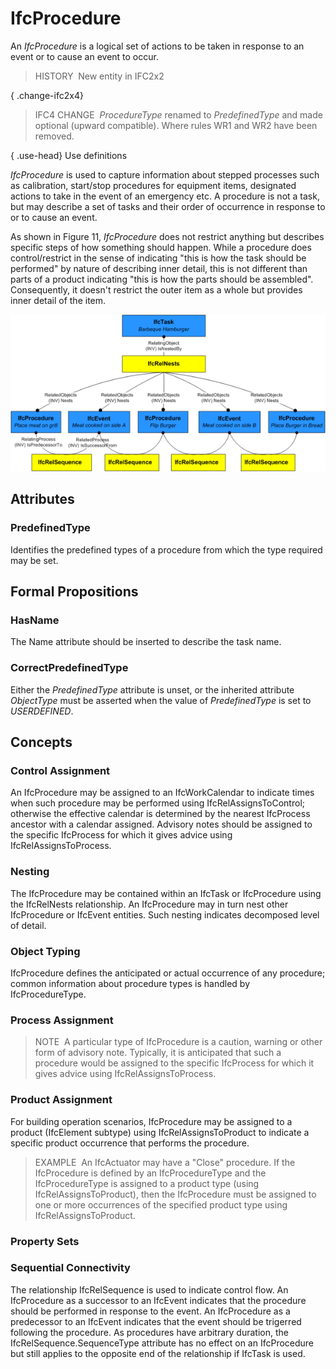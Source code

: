 # IfcProcedure

An _IfcProcedure_ is a logical set of actions to be taken in response to an event or to cause an event to occur.

> HISTORY&nbsp; New entity in IFC2x2

{ .change-ifc2x4}
> IFC4 CHANGE&nbsp; _ProcedureType_ renamed to _PredefinedType_ and made optional (upward compatible). Where rules WR1 and WR2 have been removed.

{ .use-head}
Use definitions

_IfcProcedure_ is used to capture information about stepped processes such as calibration, start/stop procedures for equipment items, designated actions to take in the event of an emergency etc. A procedure is not a task, but may describe a set of tasks and their order of occurrence in response to or to cause an event.

As shown in Figure 11, _IfcProcedure_ does not restrict anything but describes specific steps of how something should happen. While a procedure does control/restrict in the sense of indicating "this is how the task should be performed" by nature of describing inner detail, this is not different than parts of a product indicating "this is how the parts should be assembled". Consequently, it doesn't restrict the outer item as a whole but provides inner detail of the item.

!["procedure example"](../../../../figures/ifcprocedure_example.png "Figure 1 &mdash; Procedure relationships")

## Attributes

### PredefinedType
Identifies the predefined types of a procedure from which 
    the type required may be set.

## Formal Propositions

### HasName
The Name attribute should be inserted to describe the task name.

### CorrectPredefinedType
Either the _PredefinedType_ attribute is unset, or the inherited attribute _ObjectType_ must be asserted when the value of _PredefinedType_ is set to _USERDEFINED_.

## Concepts

### Control Assignment

An IfcProcedure may be assigned to an
 IfcWorkCalendar to indicate times when such
 procedure may be performed using
 IfcRelAssignsToControl; otherwise the effective
 calendar is determined by the nearest IfcProcess
 ancestor with a calendar assigned. Advisory notes should be
 assigned to the specific IfcProcess for which it
 gives advice using IfcRelAssignsToProcess.


### Nesting

The IfcProcedure may be contained within an
 IfcTask or IfcProcedure using the
 IfcRelNests relationship. An IfcProcedure may
 in turn nest other IfcProcedure or IfcEvent
 entities. Such nesting indicates decomposed level of
 detail.



### Object Typing

IfcProcedure defines the anticipated or actual
 occurrence of any procedure; common information about
 procedure types is handled by IfcProcedureType.



### Process Assignment


> NOTE  A particular type of IfcProcedure is a
>  caution, warning or other form of advisory note. Typically,
>  it is anticipated that such a procedure would be assigned
>  to the specific IfcProcess for which it gives advice
>  using IfcRelAssignsToProcess.
> 


### Product Assignment


For building operation scenarios, IfcProcedure may
 be assigned to a product (IfcElement subtype) using
 IfcRelAssignsToProduct to indicate a specific
 product occurrence that performs the procedure.



> EXAMPLE  An IfcActuator may have a "Close"
>  procedure. If the IfcProcedure is defined by an
>  IfcProcedureType and the IfcProcedureType is
>  assigned to a product type (using
>  IfcRelAssignsToProduct), then the
>  IfcProcedure must be assigned to one or more
>  occurrences of the specified product type using
>  IfcRelAssignsToProduct.


### Property Sets


### Sequential Connectivity


The relationship IfcRelSequence is used to indicate
 control flow. An IfcProcedure as a successor to an
 IfcEvent indicates that the procedure should be
 performed in response to the event. An IfcProcedure
 as a predecessor to an IfcEvent indicates that the
 event should be trigerred following the procedure. As
 procedures have arbitrary duration, the
 IfcRelSequence.SequenceType attribute has no effect
 on an IfcProcedure but still applies to the opposite
 end of the relationship if IfcTask is used.



